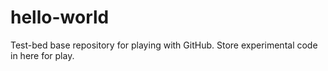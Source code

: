# hello-world
Test-bed base repository for playing with GitHub.
Store experimental code in here for play.
